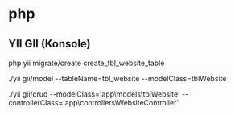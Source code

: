 # php

YII GII (Konsole)
------
php yii migrate/create create_tbl_website_table

./yii gii/model --tableName=tbl_website --modelClass=tblWebsite

./yii gii/crud --modelClass='app\models\tblWebsite' --controllerClass='app\controllers\WebsiteController'

